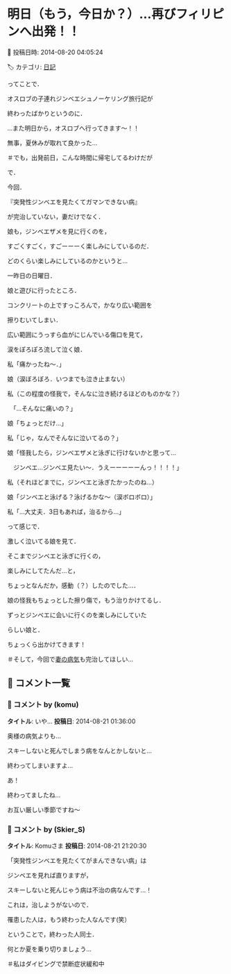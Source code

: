 # 明日（もう，今日か？）…再びフィリピンへ出発！！

📅 投稿日時: 2014-08-20 04:05:24

🏷️ カテゴリ: [日記](cc4b5682fb7b8b144980957a978653fb0.md)

ってことで．


オスロブの子連れジンベエシュノーケリング旅行記が


終わったばかりというのに．





…また明日から，オスロブへ行ってきます～！！


無事，夏休みが取れて良かった…


＃でも，出発前日，こんな時間に帰宅してるわけだが





で．


今回．


『突発性ジンベエを見たくてガマンできない病』


が完治していない，妻だけでなく．





娘も，ジンベエザメを見に行くのを，


すごくすごく，すごーーーく楽しみにしているのだ．


どのくらい楽しみにしているのかというと…





一昨日の日曜日．


娘と遊びに行ったところ．


コンクリートの上ですっころんで，かなり広い範囲を


擦りむいてしまい．


広い範囲にうっすら血がにじんでいる傷口を見て，


涙をぽろぽろ流して泣く娘．





私「痛かったね～．」





娘（涙ぼろぼろ．いつまでも泣き止まない）





私（この程度の怪我で，そんなに泣き続けるほどのものかな？）


　「…そんなに痛いの？」





娘「ちょっとだけ…」





私「じゃ，なんでそんなに泣いてるの？」





娘「怪我したら，ジンベエザメと泳ぎに行けないかと思って…


　ジンベエ…ジンベエ見たい～．うえーーーーーんっ！！！！」





私（それほどまでに，ジンベエと泳ぎたかったのね…）





娘「ジンベエと泳げる？泳げるかな～（涙ボロボロ）」





私「…大丈夫．3日もあれば，治るから…」





って感じで．


激しく泣いてる娘を見て．


そこまでジンベエと泳ぎに行くの，


楽しみにしてたんだ…と，


ちょっとなんだか，感動（？）したのでした…．





娘の怪我もちょっとした擦り傷で，もう治りかけてるし．


ずっとジンベエに会いに行くのを楽しみにしていた


らしい娘と．


ちょっくら出かけてきます！





＃そして，今回で[妻の病気](e8adff416a03da3fb4fac79bbac6ce4b8.md)も完治してほしい…

## 💬 コメント一覧

### 💬 コメント by (komu)
**タイトル**: いや…
**投稿日**: 2014-08-21 01:36:00

奥様の病気よりも…

スキーしないと死んでしまう病をなんとかしないと…

終わってしまいますよ…

あ！

終わってましたね…

お互い厳しい季節ですね～

### 💬 コメント by (Skier_S)
**タイトル**: Komuさま
**投稿日**: 2014-08-21 21:20:30

「突発性ジンベエを見たくてがまんできない病」は

ジンベエを見れば直りますが，

スキーしないと死んじゃう病は不治の病なんです…！

これは，治しようがないので．

罹患した人は，もう終わった人なんです(笑）



ということで，終わった人同士．

何とか夏を乗り切りましょう…

＃私はダイビングで禁断症状緩和中

